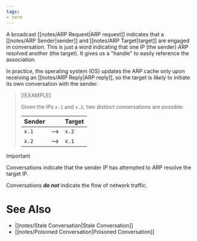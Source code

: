 ```yaml
---
tags:
- term
---
```


A broadcast [[notes/ARP Request|ARP request]] indicates that a [[notes/ARP Sender|sender]] and [[notes/ARP Target|target]] are engaged in conversation. This is just a word indicating that one IP (the sender) ARP resolved another (the target). It gives us a "handle" to easily reference the association.

In practice, the operating system (OS) updates the ARP cache only upon receiving an [[notes/ARP Reply|ARP reply]], so the target is _likely_ to initiate its own conversation with the sender.

>[!EXAMPLE]
>
>Given the IPs `x.1` and `x.2`, two distinct conversations are possible:
>
>|Sender||Target|
>|---|---|---|
>|`x.1`|-->|`x.2`|
>|`x.2`|-->|`x.1`|

>[!IMPORTANT]
>
>Conversations indicate that the sender IP has attempted to ARP resolve the target IP.
>
>Conversations ***do not*** indicate the flow of network traffic.

# See Also

- [[notes/Stale Conversation|Stale Conversation]]
- [[notes/Poisoned Conversation|Poisoned Conversation]]